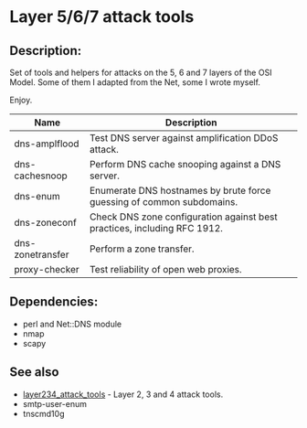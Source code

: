 Layer 5/6/7 attack tools
========================

## Description:

Set of tools and helpers for attacks on the 5, 6 and 7 layers of the OSI Model.
Some of them I adapted from the Net, some I wrote myself.

Enjoy.

| Name                   | Description                                                                        |
| ---------------------- | ---------------------------------------------------------------------------------- |
| dns-amplflood          | Test DNS server against amplification DDoS attack.                                 |
| dns-cachesnoop         | Perform DNS cache snooping against a DNS server.                                   |
| dns-enum               | Enumerate DNS hostnames by brute force guessing of common subdomains.              |
| dns-zoneconf           | Check DNS zone configuration against best practices, including RFC 1912.           |
| dns-zonetransfer       | Perform a zone transfer.                                                           |
| proxy-checker          | Test reliability of open web proxies.                                              |

## Dependencies:

- perl and Net::DNS module
- nmap
- scapy

## See also

- [layer234_attack_tools](https://github.com/chinarulezzz/layer234_attack_tools) - Layer 2, 3 and 4 attack tools.
- smtp-user-enum
- tnscmd10g

<!-- End of file. -->
